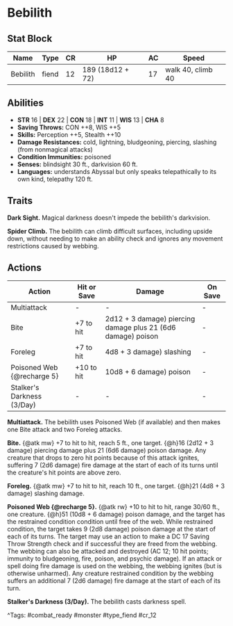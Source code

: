 # Bebilith

## Stat Block

| Name | Type | CR | HP | AC | Speed |
|------|------|----|----|----|-------|
| Bebilith | fiend | 12 | 189 (18d12 + 72) | 17 | walk 40, climb 40 |

## Abilities

- **STR** 16 | **DEX** 22 | **CON** 18 | **INT** 11 | **WIS** 13 | **CHA** 8
- **Saving Throws:** CON ++8, WIS ++5  
- **Skills:** Perception ++5, Stealth ++10  
- **Damage Resistances:** cold, lightning, bludgeoning, piercing, slashing (from nonmagical attacks)  
- **Condition Immunities:** poisoned  
- **Senses:** blindsight 30 ft., darkvision 60 ft.  
- **Languages:** understands Abyssal but only speaks telepathically to its own kind, telepathy 120 ft.

## Traits

**Dark Sight.** Magical darkness doesn't impede the bebilith's darkvision.

**Spider Climb.** The bebilith can climb difficult surfaces, including upside down, without needing to make an ability check and ignores any movement restrictions caused by webbing.


## Actions

| Action | Hit or Save | Damage | On Save |
|--------|--------------|--------|----------|
| Multiattack | - | - | - |
| Bite | +7 to hit | 2d12 + 3 damage) piercing damage plus 21 (6d6 damage) poison | - |
| Foreleg | +7 to hit | 4d8 + 3 damage) slashing | - |
| Poisoned Web {@recharge 5} | +10 to hit | 10d8 + 6 damage) poison | - |
| Stalker's Darkness (3/Day) | - | - | - |

**Multiattack.** The bebilith uses Poisoned Web (if available) and then makes one Bite attack and two Foreleg attacks.

**Bite.** {@atk mw} +7 to hit to hit, reach 5 ft., one target. {@h}16 (2d12 + 3 damage) piercing damage plus 21 (6d6 damage) poison damage. Any creature that drops to zero hit points because of this attack ignites, suffering 7 (2d6 damage) fire damage at the start of each of its turns until the creature's hit points are above zero.

**Foreleg.** {@atk mw} +7 to hit to hit, reach 10 ft., one target. {@h}21 (4d8 + 3 damage) slashing damage.

**Poisoned Web {@recharge 5}.** {@atk rw} +10 to hit to hit, range 30/60 ft., one creature. {@h}51 (10d8 + 6 damage) poison damage, and the target has the restrained condition condition until free of the web. While restrained condition, the target takes 9 (2d8 damage) poison damage at the start of each of its turns. The target may use an action to make a DC 17 Saving Throw Strength check and if successful they are freed from the webbing. The webbing can also be attacked and destroyed (AC 12; 10 hit points; immunity to bludgeoning, fire, poison, and psychic damage). If an attack or spell doing fire damage is used on the webbing, the webbing ignites (but is otherwise unharmed). Any creature restrained condition by the webbing suffers an additional 7 (2d6 damage) fire damage at the start of each of its turn.

**Stalker's Darkness (3/Day).** The bebilith casts darkness spell.


^Tags: #combat_ready #monster #type_fiend #cr_12